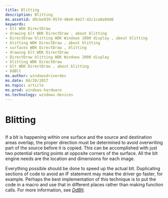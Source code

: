 ```yaml
---
title: Blitting
description: Blitting
ms.assetid: d9cbe939-957d-48e0-8427-d2c1ca0a9dd6
keywords:
- blt WDK DirectDraw
- drawing blt WDK DirectDraw , about blitting
- DirectDraw blitting WDK Windows 2000 display , about blitting
- blitting WDK DirectDraw , about blitting
- surfaces WDK DirectDraw , blitting
- drawing blt WDK DirectDraw
- DirectDraw blitting WDK Windows 2000 display
- blitting WDK DirectDraw
- blt WDK DirectDraw , about blitting
- DdBlt
ms.author: windowsdriverdev
ms.date: 04/20/2017
ms.topic: article
ms.prod: windows-hardware
ms.technology: windows-devices
---
```


# Blitting


## <span id="ddk_blitting_gg"></span><span id="DDK_BLITTING_GG"></span>


If a blt is happening within one surface and the source and destination areas overlap, the proper direction must be determined to avoid overwriting part of the source before it is copied. This can be accomplished with just two potential starting points at opposite corners of the surface. All the blt engine needs are the location and dimensions for each image.

Everything possible should be done to speed up the actual blt. Duplicating sections of code to avoid an IF statement may make the driver go faster, for example. Perhaps the best implementation of this technique is to put the code in a macro and use that in different places rather than making function calls. For more information, see [*DdBlt*](https://msdn.microsoft.com/library/windows/hardware/ff549205).

 

 





